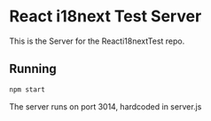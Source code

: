 # React i18next Test Server
This is the Server for the Reacti18nextTest repo.

## Running
```bash
npm start
```

The server runs on port 3014, hardcoded in server.js
